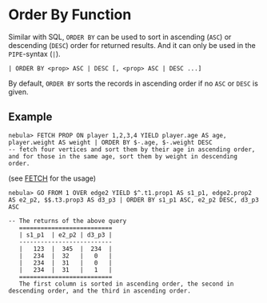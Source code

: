 # Order By Function

Similar with SQL, `ORDER BY` can be used to sort in ascending (`ASC`) or descending (`DESC`) order for returned results.
And it can only be used in the `PIPE`-syntax (`|`).

```ngql
| ORDER BY <prop> ASC | DESC [, <prop> ASC | DESC ...]
```

By default, `ORDER BY` sorts the records in ascending order if no `ASC` or `DESC` is given.

## Example

```ngql
nebula> FETCH PROP ON player 1,2,3,4 YIELD player.age AS age, player.weight AS weight | ORDER BY $-.age, $-.weight DESC  
-- fetch four vertices and sort them by their age in ascending order, and for those in the same age, sort them by weight in descending order.
```

(see [FETCH](../4.statement-syntax/2.data-query-and-manipulation-statements/fetch-syntax.md) for the usage)

```ngql
nebula> GO FROM 1 OVER edge2 YIELD $^.t1.prop1 AS s1_p1, edge2.prop2 AS e2_p2, $$.t3.prop3 AS d3_p3 | ORDER BY s1_p1 ASC, e2_p2 DESC, d3_p3 ASC

-- The returns of the above query  
   ==========================
   | s1_p1  | e2_p2 | d3_p3 |
   --------------------------
   |   123  |  345  |  234  |
   |   234  |  32   |   0   |
   |   234  |  31   |   0   |
   |   234  |  31   |   1   |
   ==========================
   The first column is sorted in ascending order, the second in descending order, and the third in ascending order.
```
